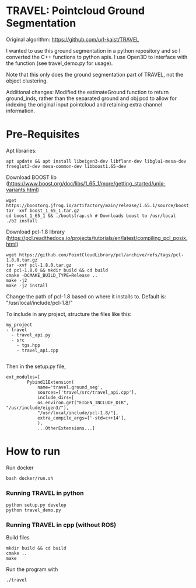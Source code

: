 # TRAVEL: Pointcloud Ground Segmentation
Original algorithm: https://github.com/url-kaist/TRAVEL

I wanted to use this ground segmentation in a python repository and so I converted the C++ functions to python apis. I use Open3D to interface with the function (see travel_demo.py for usage). 

Note that this only does the ground segmentation part of TRAVEL, not the object clustering.

Additional changes: Modified the estimateGround function to return ground_inds, rather than the separated ground and obj pcd to allow for indexing the original input pointcloud and retaining extra channel information.

# Pre-Requisites
Apt libraries:
```
apt update && apt install libeigen3-dev libflann-dev libglu1-mesa-dev freeglut3-dev mesa-common-dev libboost1.65-dev
```
Download BOOST lib (https://www.boost.org/doc/libs/1_65_1/more/getting_started/unix-variants.html)
```
wget https://boostorg.jfrog.io/artifactory/main/release/1.65.1/source/boost_1_65_1.tar.gz
tar -xvf boost_1_65_1.tar.gz
cd boost_1_65_1 && ./bootstrap.sh # Downloads boost to /usr/local
./b2 install
```  
Download pcl-1.8 library (https://pcl.readthedocs.io/projects/tutorials/en/latest/compiling_pcl_posix.html)
```
wget https://github.com/PointCloudLibrary/pcl/archive/refs/tags/pcl-1.8.0.tar.gz
tar -xvf pcl-1.8.0.tar.gz
cd pcl-1.8.0 && mkdir build && cd build
cmake -DCMAKE_BUILD_TYPE=Release ..
make -j2
make -j2 install
```
Change the path of pcl-1.8 based on where it installs to. Default is: "/usr/local/include/pcl-1.8/"

To include in any project, structure the files like this:
```
my_project
- travel
  - travel_api.py 
  - src
    - tgs.hpp
    - travel_api.cpp
  
```
Then in the setup.py file, 
```
ext_modules=[
        Pybind11Extension(
            name='travel.ground_seg', 
            sources=['travel/src/travel_api.cpp'],
            include_dirs=[
            os.environ.get("EIGEN_INCLUDE_DIR", "/usr/include/eigen3/"),
            "/usr/local/include/pcl-1.8/"],          
            extra_compile_args=['-std=c++14'],
            ), 
            ...OtherExtensions...]
```
# How to run
Run docker
```
bash docker/run.sh
```

### Running TRAVEL in python
```
python setup.py develop
python travel_demo.py
```


### Running TRAVEL in cpp (without ROS)
Build files
```
mkdir build && cd build
cmake ..
make
```
Run the program with 
```
./travel
```
